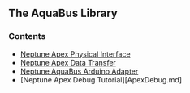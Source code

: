 ## The AquaBus Library

### Contents

- [Neptune Apex Physical Interface](ApexPhysicalInterface.md)
- [Neptune Apex Data Transfer](DataTransfer.md)
- [Neptune AquaBus Arduino Adapter](ArduinoAdapter.md)
- [Neptune Apex Debug Tutorial][ApexDebug.md]
